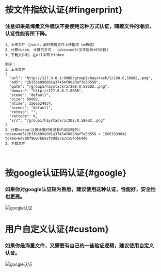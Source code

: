 # 按文件指纹认证{#fingerprint}
### 注意如果是海量文件建议不要使用这种方式认证，随着文件的增加，认证性能有所下降。

```
1、上传文件（json），此时获得文件上传指纹（md5值）
2、计算token, 计算的方式： token=md5(文件指纹+时间戳)
3、下载文件时，在url中带上token

例子：
1、上传文件
{
  "url": "http://127.0.0.1:8080/group1/haystack/5/208,0,58602,.png",
  "md5": "2b33b60980b1a37454f008daf7e5d558",
  "path": "/group1/haystack/5/208,0,58602,.png",
  "domain": "http://127.0.0.1:8080",
  "scene": "default",
  "size": 58602,
  "mtime": 1566524934,
  "scenes": "default",
  "retmsg": "",
  "retcode": 0,
  "src": "/group1/haystack/5/208,0,58602,.png"
}
2、计算token(注意计算时是没有中间加号的) 
token=md5(2b33b60980b1a37454f008daf7e5d558 + 1566783964)
token=6d70bf9607b692f00d27a3c554bb64d0
3、下载文件



```


# 按google认证码认证{#google}
### 如果你对google认证较为熟悉，建议使用这种认证，性能好，安全性也更高。

![google认证](https://raw.githubusercontent.com/sjqzhang/go-fastdfs/master/doc/authentication.png)


# 用户自定义认证{#custom}

### 如果你是海量文件，又需要有自己的一些验证逻辑，建议使用自定义认证。

![google认证](https://raw.githubusercontent.com/sjqzhang/go-fastdfs/master/doc/authentication2.png)

